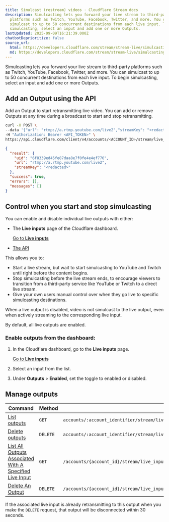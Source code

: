 ```yaml
---
title: Simulcast (restream) videos · Cloudflare Stream docs
description: Simulcasting lets you forward your live stream to third-party
  platforms such as Twitch, YouTube, Facebook, Twitter, and more. You can
  simulcast to up to 50 concurrent destinations from each live input. To begin
  simulcasting, select an input and add one or more Outputs.
lastUpdated: 2025-09-09T16:21:39.000Z
chatbotDeprioritize: false
source_url:
  html: https://developers.cloudflare.com/stream/stream-live/simulcasting/
  md: https://developers.cloudflare.com/stream/stream-live/simulcasting/index.md
---
```


Simulcasting lets you forward your live stream to third-party platforms such as Twitch, YouTube, Facebook, Twitter, and more. You can simulcast to up to 50 concurrent destinations from each live input. To begin simulcasting, select an input and add one or more Outputs.

## Add an Output using the API

Add an Output to start retransmitting live video. You can add or remove Outputs at any time during a broadcast to start and stop retransmitting.

```bash
curl -X POST \
--data '{"url": "rtmp://a.rtmp.youtube.com/live2","streamKey": "<redacted>"}' \
-H "Authorization: Bearer <API_TOKEN>" \
https://api.cloudflare.com/client/v4/accounts/<ACCOUNT_ID>/stream/live_inputs/<INPUT_UID>/outputs
```

```json
{
  "result": {
    "uid": "6f8339ed45fe87daa8e7f0fe4e4ef776",
    "url": "rtmp://a.rtmp.youtube.com/live2",
    "streamKey": "<redacted>"
  },
  "success": true,
  "errors": [],
  "messages": []
}
```

## Control when you start and stop simulcasting

You can enable and disable individual live outputs with either:

* The **Live inputs** page of the Cloudflare dashboard.

  [Go to **Live inputs**](https://dash.cloudflare.com/?to=/:account/stream/inputs)

* [The API](https://developers.cloudflare.com/api/resources/stream/subresources/live_inputs/subresources/outputs/methods/update/)

This allows you to:

* Start a live stream, but wait to start simulcasting to YouTube and Twitch until right before the content begins.
* Stop simulcasting before the live stream ends, to encourage viewers to transition from a third-party service like YouTube or Twitch to a direct live stream.
* Give your own users manual control over when they go live to specific simulcasting destinations.

When a live output is disabled, video is not simulcast to the live output, even when actively streaming to the corresponding live input.

By default, all live outputs are enabled.

### Enable outputs from the dashboard:

1. In the Cloudflare dashboard, go to the **Live inputs** page.

   [Go to **Live inputs**](https://dash.cloudflare.com/?to=/:account/stream/inputs)

2. Select an input from the list.

3. Under **Outputs** > **Enabled**, set the toggle to enabled or disabled.

## Manage outputs

| Command | Method | Endpoint |
| - | - | - |
| [List outputs](https://developers.cloudflare.com/api/resources/stream/subresources/live_inputs/methods/list/) | `GET` | `accounts/:account_identifier/stream/live_inputs` |
| [Delete outputs](https://developers.cloudflare.com/api/resources/stream/subresources/live_inputs/methods/delete/) | `DELETE` | `accounts/:account_identifier/stream/live_inputs/:live_input_identifier` |
| [List All Outputs Associated With A Specified Live Input](https://developers.cloudflare.com/api/resources/stream/subresources/live_inputs/subresources/outputs/methods/list/) | `GET` | `/accounts/{account_id}/stream/live_inputs/{live_input_identifier}/outputs` |
| [Delete An Output](https://developers.cloudflare.com/api/resources/stream/subresources/live_inputs/subresources/outputs/methods/delete/) | `DELETE` | `/accounts/{account_id}/stream/live_inputs/{live_input_identifier}/outputs/{output_identifier}` |

If the associated live input is already retransmitting to this output when you make the `DELETE` request, that output will be disconnected within 30 seconds.
